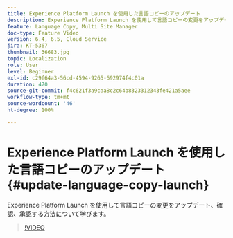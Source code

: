 ```yaml
---
title: Experience Platform Launch を使用した言語コピーのアップデート
description: Experience Platform Launch を使用して言語コピーの変更をアップデート、確認、承認する方法について学びます。
feature: Language Copy, Multi Site Manager
doc-type: Feature Video
version: 6.4, 6.5, Cloud Service
jira: KT-5367
thumbnail: 36683.jpg
topic: Localization
role: User
level: Beginner
exl-id: c29f64a3-56cd-4594-9265-692974f4c01a
duration: 470
source-git-commit: f4c621f3a9caa8c2c64b8323312343fe421a5aee
workflow-type: tm+mt
source-wordcount: '46'
ht-degree: 100%

---
```


# Experience Platform Launch を使用した言語コピーのアップデート {#update-language-copy-launch}

Experience Platform Launch を使用して言語コピーの変更をアップデート、確認、承認する方法について学びます。

>[!VIDEO](https://video.tv.adobe.com/v/36683?quality=12&learn=on)

